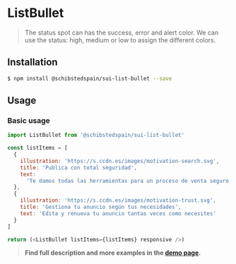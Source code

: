 # ListBullet

> The status spot can has the success, error and alert color.
> We can use the status: high, medium or low to assign the different colors.

<!-- ![](./assets/preview.png) -->

## Installation

```sh
$ npm install @schibstedspain/sui-list-bullet --save
```

## Usage

### Basic usage
```js
import ListBullet from '@schibstedspain/sui-list-bullet'

const listItems = [
  {
    illustration: 'https://s.ccdn.es/images/motivation-search.svg',
    title: 'Publica con total seguridad',
    text:
      'Te damos todas las herramientas para un proceso de venta seguro'
  },
  {
    illustration: 'https://s.ccdn.es/images/motivation-trust.svg',
    title: 'Gestiona tu anuncio según tus necesidades',
    text: 'Edita y renueva tu anuncio tantas veces como necesites'
  }
]

return (<ListBullet listItems={listItems} responsive />)
```


> **Find full description and more examples in the [demo page](#).**
